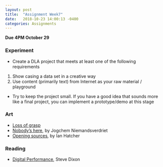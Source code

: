 ```yaml
---
layout: post
title:  "Assignment Week7"
date:   2018-10-23 14:00:13 -0400
categories: Assignments
---
```

**Due 4PM October 29**  
### Experiment
* Create a DLA project that meets at least one of the following requirements
1. Show casing a data set in a creative way
2. Use content (primarily text) from Internet as your raw material / playground
* Try to keep the project small. If you have a good idea that sounds more like a final project, you can implement a prototype/demo at this stage

### Art
* [Loss of grasp](https://bouchard.pers.utc.fr/deprise/home)
* [Nobody’s here](https://nobodyhere.com/), by Jogchem Niemandsverdriet
* [Opening sources](http://openingsources.com/), by Ian Hatcher

### Reading
* [Digital Performance](https://chtodelat.org/wp-content/uploads/2011/07/DixonDigitalPerformance.pdf), Steve Dixon
